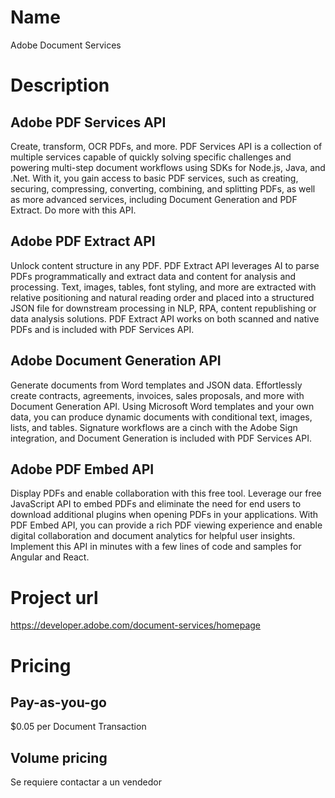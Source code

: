 # Name
Adobe Document Services

# Description
## Adobe PDF Services API
Create, transform, OCR PDFs, and more.
PDF Services API is a collection of multiple services capable of quickly solving specific challenges and powering multi-step document workflows using SDKs for Node.js, Java, and .Net. With it, you gain access to basic PDF services, such as creating, securing, compressing, converting, combining, and splitting PDFs, as well as more advanced services, including Document Generation and PDF Extract. Do more with this API.

## Adobe PDF Extract API
Unlock content structure in any PDF.
PDF Extract API leverages AI to parse PDFs programmatically and extract data and content for analysis and processing. Text, images, tables, font styling, and more are extracted with relative positioning and natural reading order and placed into a structured JSON file for downstream processing in NLP, RPA, content republishing or data analysis solutions. PDF Extract API works on both scanned and native PDFs and is included with PDF Services API.

## Adobe Document Generation API
Generate documents from Word templates and JSON data.
Effortlessly create contracts, agreements, invoices, sales proposals, and more with Document Generation API. Using Microsoft Word templates and your own data, you can produce dynamic documents with conditional text, images, lists, and tables. Signature workflows are a cinch with the Adobe Sign integration, and Document Generation is included with PDF Services API.

## Adobe PDF Embed API
Display PDFs and enable collaboration with this free tool.
Leverage our free JavaScript API to embed PDFs and eliminate the need for end users to download additional plugins when opening PDFs in your applications. With PDF Embed API, you can provide a rich PDF viewing experience and enable digital collaboration and document analytics for helpful user insights. Implement this API in minutes with a few lines of code and samples for Angular and React.

# Project url
https://developer.adobe.com/document-services/homepage

# Pricing
## Pay-as-you-go
$0.05 per Document Transaction

## Volume pricing
Se requiere contactar a un vendedor

